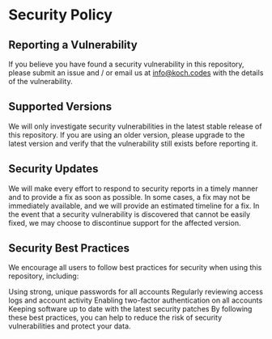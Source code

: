 # Security Policy
## Reporting a Vulnerability
If you believe you have found a security vulnerability in this repository, please submit an issue and / or email us at info@koch.codes with the details of the vulnerability.

## Supported Versions
We will only investigate security vulnerabilities in the latest stable release of this repository. If you are using an older version, please upgrade to the latest version and verify that the vulnerability still exists before reporting it.

## Security Updates
We will make every effort to respond to security reports in a timely manner and to provide a fix as soon as possible. In some cases, a fix may not be immediately available, and we will provide an estimated timeline for a fix. In the event that a security vulnerability is discovered that cannot be easily fixed, we may choose to discontinue support for the affected version.

## Security Best Practices
We encourage all users to follow best practices for security when using this repository, including:

Using strong, unique passwords for all accounts
Regularly reviewing access logs and account activity
Enabling two-factor authentication on all accounts
Keeping software up to date with the latest security patches
By following these best practices, you can help to reduce the risk of security vulnerabilities and protect your data.
